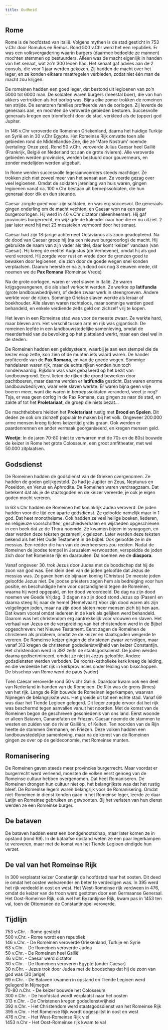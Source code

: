 ```yaml
---
title: Oudheid
---
```


## Rome

Rome is de hoofdstad van Italië. Volgens mythen is de stad gesticht in 753 v.Chr door Romulus en Remus. Rond 500 v.Chr werd het een republiek. Er was een volksvergadering waarin burgers (daarmee bedoelde ze mannen) mochten stemmen op bestuurders. Alleen was de macht eigenlijk in handen van het senaat, wat zo’n 300 leden had. Het senaat gaf advies aan de 2 consuls, die voor 1 jaar werden gekozen. Zij hadden de macht over het leger, en ze konden elkaars maatregelen verbieden, zodat niet één man de macht zou krijgen.

De romeinen hadden een goed leger, dat bestond uit legioenen van zo’n 5000 tot 6000 man. De soldaten waren burgers (meestal boer), die van hun akkers vertrokken als het oorlog was. Bijna elke zomer trokken de romeinen ten strijde. De senatoren families profiteerde van de oorlogen. Zij leverde de generaals aan, en mochten de veroverde gebieden besturen. Succesvolle generaals kregen een triomftocht door de stad, verkleed als de (opper) god Jupiter.

In 146 v.Chr veroverde de Romeinen Griekenland, daarna het huidige Turkije en Syrië en in 30 v.Chr Egypte. Het Romeinse Rijk omvatte toen alle gebieden rond de Middellandse Zee, die ze 'Mare Nostrum' noemde (vertaling: Onze zee). Rond 50 v.Chr. veroverde Julius Caesar heel Gallië (Frankrijk, België en Nederland tot aan de grote rivieren). Alle veroverde gebieden werden provincies, werden bestuurd door gouverneurs, en zonder medelijden werden uitgebuit.

In Rome werden succesvolle legeraanvoerders steeds machtiger. Ze trokken zich niet zoveel meer van het senaat aan. Ze voerde gezag over veel legioenen. Omdat de soldaten jarenlang van huis waren, gingen legioenen vanaf ca. 100 v.Chr bestaan uit beroepssoldaten, die hun generaal door dik en dun steunde.

Caesar zorgde goed voor zijn soldaten, en was erg succesvol. De generaals gingen onderling om de macht vechten, en Caesar won na een paar burgeroorlogen. Hij werd in 46 v.Chr dictator (alleenheerser). Hij gaf provincies burgerrecht, en wijzigde de kalender naar hoe die er nu uitziet. 2 jaar later werd hij met 23 messteken vermoord door het senaat.

Caesar had zijn 18-jarige achterneef Octavianus als zoon geadopteerd. Na de dood van Caesar greep hij (na een nieuwe burgeroorlog) de macht. Hij gebruikte de naam van zijn vader als titel, daar komt ‘keizer’ vandaan (van Caesar). Hij kreeg de eretitel Augustus (de Verhevene), omdat hij als god werd vereerd. Hij zorgde voor rust en vrede door de grenzen goed te bewaken door legioenen, die zich door de goede wegen snel konden verplaatsen. Daarom heerste er na zijn dood ook nog 3 eeuwen vrede, dit noemen we de **Pax Romana** (Romeinse Vrede)

Na de grote oorlogen, waren er veel slaven in Italië. Ze waren krijgsgevangenen, die als slaaf verkocht werden. Ze werkte op **latifundia** (grote landbouwbedrijven), of deden zwaar werk in steengroeven. Andere werkte voor de rijken. Sommige Griekse slaven werkte als leraar of boekhouder. Alle slaven waren rechteloos, maar sommige werden goed behandeld, en enkele verdiende zelfs geld om zichzelf vrij te kopen.

Het leven in een Romeinse stad was voor de meeste zwaar. Ze werkte hard, maar bleven arm. Het verschil tussen arm en rijk was gigantisch. De romeinen leefde in een landbouwstedelijke samenleving, omdat de meerderheid van de bevolking op  het platteland werkt, maar een deel wel in de steden.

De Romeinen hadden een geldsysteem, waarbij je aan een stempel die de keizer erop zette, kon zien of de munten iets waard waren. De handel profiteerde van de **Pax Romana**, en van de goede wegen. Sommige handelaren waren rijk, maar de echte rijken vonden hun toch minderwaardig. Rijkdom was vaak gebaseerd op het bezit van landbouwgrond. Eerst lieten de rijken die grond bewerken door pachtboeren, maar daarna werden er **latifundia** gesticht. Dat waren enorme landbouwbedrijven, waar vele slaven werkte. Er waren bijna geen vrije boeren meer, want die waren in beroepssoldaten veranderd, weet je nog? Tsja, er was geen oorlog in de Pax Romana, dus gingen ze naar de stad, en zakte af tot het **Proletariaat**, de groep die niets bezat...

De machthebbers hielden het **Proletariaat** rustig met **Brood en Spelen**. Dit deden ze ook om zichzelf populair te maken bij het volk. Ongeveer 200.000 arme mensen kreeg tijdens keizertijd gratis graan. Ook werden er paardenrennen en ander vermaak georganiseerd, en kregen mensen geld.

**Weetje**: In de jaren 70-80 (niet te verwarren met de 70s en de 80s) bouwde de keizer in Rome het grote Colosseum, een groot amfitheater, met wel 50.000 zitplaatsen.

## Godsdienst

De Romeinen hadden de godsdienst van de Grieken overgenomen. Ze hadden de goden gelijkgesteld. Zo had je Jupiter en Zeus, Neptunus en Poseidon, en Venus en Aphrodite. De Romeinen waren verdraagzaam. Dat betekent dat als je de staatsgoden en de keizer vereerde, je ook je eigen goden mocht vereren.

In 63 v.Chr hadden de Romeinen het koninkrijk Judea veroverd. De joden hadden voor die tijd een aparte godsdienst. Ze geloofde namelijk maar in 1 god. Dat heet monotheïsme. Ook hadden ze veel heilige boeken, liederen, en religieuze voorschriften, geschiedverhalen en wijsheden opgeschreven in een boek dat ze de Thora noemde. Ze kwamen bijeen in synagogen, en daar werden deze teksten gezamenlijk gelezen. Later werden deze teksten bekend als het Het Oude Testament in de bijbel. Ook geloofde ze in de messias. Een redder die hun van de overheersers zou redden. Nadat de Romeinen de joodse tempel in Jeruzalem verwoestten, verspeidde de joden zich door het Romeinse rijk en daarbuiten. Da noemen we de **diaspora**.

Vanaf ongeveer 30. trok Jezus door Judea met de boodschap dat hij de zoon van god was. Een klein deel van de joden geloofde dat Jezus de messias was. Ze gaven hem de bijnaam koning (Christus) De meeste joden geloofde Jezus niet. De joodse priesters zagen hem als bedreiging voor hun positie, en beschuldigde hem voor opstandigheid tegen de Romeinen, waarna hij werd opgepakt, en ter dood veroordeeld. De dag na zijn dood noemen we Goede Vrijdag. 3 dagen na zijn dood stond Jezus op (Pasen) en daarna steeg hij naar de hemel (Hemelvaart) Voor zijn dood waren als zijn volgelingen joden, maar na zijn dood sloten meer mensen zich bij hen aan. Dat kwam vooral omdat iedereen in de kerk als gelijken werd behandeld. Daarom was het christendom erg aantrekkelijk voor vrouwen en slaven. Het verhaal van Jezus en de verspreiding van het christendom werd in de Bijbel opgeschreven: het Nieuwe Testament. Eerst zagen de Romeinen de christenen als probleem, omdat ze de keizer en staatsgoden weigerde te vereren. De Romeinse keizer gingen de christenen zwaar vervolgen, maar vanaf 313 kregen de christenen godsdienstvrijheid van keizer Constantijn. Het christendom werd in 392 zelfs de staatsgodsdienst. De joden werden daarna gediscrimineerd, omdat ze niet in Jezus geloofde. Andere godsdiensten werden verboden. De rooms-katholieke kerk kreeg de leiding, en die verdeelde het rijk in kerkprovincies onder leiding van bisschoppen. De bisschop van Rome werd de paus (vader)

Toen Caesar veroverde rond 50 v.chr Gallië. Daardoor kwam ook een deel van Nederland in handen van de Romeinen. De Rijn was de grens (limes) van het rijk. Langs de Rijn bouwde de Romeinen legerkampen, waarvan Nijmegen de belangrijkste was. Het groeide uit tot een echte stad. Vanaf 69 was daar het Tiende Legioen gelegerd. Dit leger zorgde ervoor dat het rijk was beschermd tegen aanvallen vanuit het noorden. Met de komst van de Romeinen begon de geschreven geschiedenis van ons land. Eerst woonde er alleen Bataven, Cananefaten en Friezen. Caesar noemde de stammen te westen en zuiden van de rivier Galliërs, of Kelten. Ten noorden van de Rijn heette de stammen Germanen, en Friezen. Deze volken hadden een landbouwstedelijke samenleving, maar na de komst van de Romeinen gingen ze over op de geldeconomie, met Romeinse munten.

## Romanisering

De Romeinen gaven steeds meer provincies burgerrecht. Maar voordat er burgerrecht werd verleend, moesten de volken eerst genoeg van de Romeinse cultuur hebben overgenomen. Dat heet Romaniseren. De Romeinen drongen hun cultuur niet op, het belangrijkste was dat het rustig bleef. De Romeinse legers waren belangrijk voor de Romanisering. Omdat niet-Romeinen in dienst konden gaan in het Romeinse leger, leerde ze daar Latijn en Romeinse gebruiken en gewoonten. Bij het verlaten van hun dienst werden ze een Romeinse burger.

## De bataven

De bataven hadden eerst een bondgenootschap, maar later komen ze in opstand (rond 69). In de bataafse opstand weten ze een paar legerkampen te veroveren, maar met de komst van het Tiende Legioen eindigde hun verzet.

## De val van het Romeinse Rijk

In 300 verplaatst keizer Constantijn de hoofdstad naar het oosten. Dit deed ie omdat het oosten welvarender en beter te verdedigen was. In 395 werd het rijk verdeeld in oost en west. Het West-Romeinse rijk verdween in 476, omdat de keizer van de troon werd gestoten door een Germaanse Generaal. Het Oost-Romeinse Rijk, ook wel het Byzantijnse Rijk, kwam pas in 1453 ten val, toen de Ottomanen de Constantinopel veroverde.

## Tijdlijn

753 v.Chr. - Rome gesticht  
500 v.Chr. - Rome wordt een republiek  
146 v.Chr. - De Romeinen veroverde Griekenland, Turkije en Syrië  
63 v.Chr. - De Romeinen veroverde Judea  
50 v.Chr. - De Romeinen heel Gallië  
46 v.Chr. - Caesar werd dictator  
30 v.Chr. - De Romeinen veroveren Egypte (onder Caesar)  
30 n.Chr. - Jezus trok door Judea met de boodschap dat hij de zoon van god was (30 jarige)  
69 n.Chr. - De Bataven kwamen in opstand en Tiende Legioen werd gelegerd in Nijmegen  
70-80 n.Chr. - De keizer bouwde het Colosseum  
300 n.Chr. - De hoofdstad wordt verplaatst naar het oosten  
313 n.Chr. - De Christenen kregen godsdienstvrijheid  
392 n.Chr. - Het Christendom werd staatsgodsdienst van het Romeinse Rijk  
395 n.Chr. - Het Romeinse Rijk wordt opgesplitst in oost en west  
476 n.Chr. - Het West-Romeinse Rijk viel  
1453 n.Chr - Het Oost-Romeinse rijk kwam te val  
